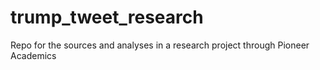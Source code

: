 # trump_tweet_research
Repo for the sources and analyses in a research project through Pioneer Academics
